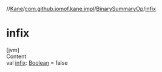 //[Kane](../../index.md)/[com.github.jomof.kane.impl](../index.md)/[BinarySummaryOp](index.md)/[infix](infix.md)



# infix  
[jvm]  
Content  
val [infix](infix.md): [Boolean](https://kotlinlang.org/api/latest/jvm/stdlib/kotlin/-boolean/index.html) = false  



